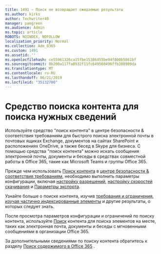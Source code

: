 ```yaml
---
title: 1491 — Поиск не возвращает ожидаемые результаты
ms.author: kirks
author: Techwriter40
manager: pamgreen
ms.audience: Admin
ms.topic: article
ROBOTS: NOINDEX, NOFOLLOW
localization_priority: Normal
ms.collection: Adm_O365
ms.custom: 1491
ms.assetid: ''
ms.openlocfilehash: ce55961326ca15fbe15386455be94f800b5861bf
ms.sourcegitcommit: 8b200a117fa8932f11fc649560496ffb308909da
ms.translationtype: MT
ms.contentlocale: ru-RU
ms.lasthandoff: 06/21/2019
ms.locfileid: "35132700"
---
```

# <a name="content-search-tool-to-find-relevant-info"></a>Средство поиска контента для поиска нужных сведений

Используйте средство "поиск контента" в центре безопасности & соответствия требованиям для быстрого поиска электронной почты в почтовых ящиках Exchange, документов на сайтах SharePoint и расположениях OneDrive, а также бесед в Skype для бизнеса. С помощью средства "поиск контента" можно искать сообщения электронной почты, документы и беседы в средствах совместной работы в Office 365, такие как Microsoft Teams и группы Office 365.


Прежде чем использовать [Поиск контента](https://sip.protection.office.com/contentsearchbeta?ContentOnly=1) в [центре безопасности & соответствия требованиям](https://sip.protection.office.com/homepage), необходимо выполнить параметры конфигурации, включая [настройку разрешений](https://docs.microsoft.com/office365/securitycompliance/permissions-filtering-for-content-search), [настройку скоростей скачивания](https://docs.microsoft.com/office365/securitycompliance/increase-download-speeds-when-exporting-ediscovery-results) и [Параметры экспорта](https://docs.microsoft.com/office365/securitycompliance/disable-reports-when-you-export-content-search-results).

Узнайте больше о поиске контента, изучив [требования и ограничения](https://docs.microsoft.com/office365/securitycompliance/limits-for-content-search), [изучая частично индексированные элементы](https://docs.microsoft.com/office365/securitycompliance/investigating-partially-indexed-items-in-ediscovery) и другие результаты, о которых следует знать.

После просмотра параметров конфигурации и ограничений по поиску контента, используйте [Поиск</a> контента для поиска элементов на месте, таких как электронная почта, документы и беседы с мгновенными сообщениями в организации Office 365](https://docs.microsoft.com/office365/securitycompliance/content-search).

За дополнительными сведениями по поиску контента обратитесь к разделу [Поиск содержимого в Office 365](https://docs.microsoft.com/office365/securitycompliance/search-for-content) .
